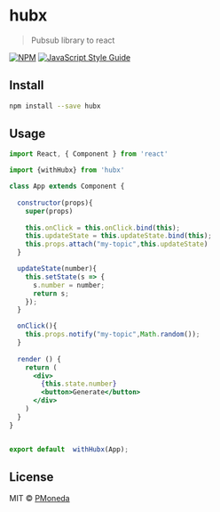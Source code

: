 # hubx

> Pubsub library to react

[![NPM](https://img.shields.io/npm/v/hubx.svg)](https://www.npmjs.com/package/hubx) [![JavaScript Style Guide](https://img.shields.io/badge/code_style-standard-brightgreen.svg)](https://standardjs.com)

## Install

```bash
npm install --save hubx
```

## Usage

```jsx
import React, { Component } from 'react'

import {withHubx} from 'hubx'

class App extends Component {
  
  constructor(props){
    super(props)
    
    this.onClick = this.onClick.bind(this);
    this.updateState = this.updateState.bind(this);
    this.props.attach("my-topic",this.updateState)
  }

  updateState(number){
    this.setState(s => {
      s.number = number;
      return s;
    });
  }

  onClick(){
    this.props.notify("my-topic",Math.random());
  }
  
  render () {
    return (
      <div>
        {this.state.number}
        <button>Generate</button>
      </div>
    )
  }
}


export default  withHubx(App);
```

## License

MIT © [PMoneda](https://github.com/PMoneda)
